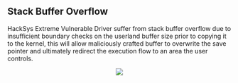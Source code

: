 ## Stack Buffer Overflow
HackSys Extreme Vulnerable Driver suffer from stack buffer overflow due to insufficient boundary checks on the userland buffer size prior to copying it to the kernel, this will allow maliciously crafted buffer to overwrite the save pointer and ultimately redirect the execution flow to an area the user controls.   

<p align="center">
  <img  src="https://github.com/ihack4falafel/OSEE/blob/master/Kernel%20Exploitation/HEVD/x64/Stack%20Buffer%20Overflow/Demo.gif">
</p>
